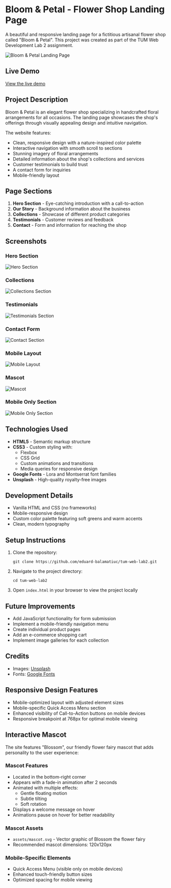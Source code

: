# Bloom & Petal - Flower Shop Landing Page

A beautiful and responsive landing page for a fictitious artisanal flower shop called "Bloom & Petal". This project was created as part of the TUM Web Development Lab 2 assignment.

![Bloom & Petal Landing Page](screenshots/hero-section.png)

## Live Demo

[View the live demo](https://eduard-balamatiuc.github.io/tum-web-lab2/) 

## Project Description

Bloom & Petal is an elegant flower shop specializing in handcrafted floral arrangements for all occasions. The landing page showcases the shop's offerings through visually appealing design and intuitive navigation.

The website features:

- Clean, responsive design with a nature-inspired color palette
- Interactive navigation with smooth scroll to sections
- Stunning imagery of floral arrangements
- Detailed information about the shop's collections and services
- Customer testimonials to build trust
- A contact form for inquiries
- Mobile-friendly layout

## Page Sections

1. **Hero Section** - Eye-catching introduction with a call-to-action
2. **Our Story** - Background information about the business
3. **Collections** - Showcase of different product categories
4. **Testimonials** - Customer reviews and feedback
5. **Contact** - Form and information for reaching the shop

## Screenshots

### Hero Section
![Hero Section](screenshots/hero-section.png)

### Collections
![Collections Section](screenshots/collections-section.png)

### Testimonials
![Testimonials Section](screenshots/testimonials-section.png)

### Contact Form
![Contact Section](screenshots/contact-section.png)

### Mobile Layout
![Mobile Layout](screenshots/mobile-layout.png)

### Mascot
![Mascot](screenshots/mascot.png)

### Mobile Only Section
![Mobile Only Section](screenshots/mobile-only-section.png)

## Technologies Used

- **HTML5** - Semantic markup structure
- **CSS3** - Custom styling with:
  - Flexbox
  - CSS Grid
  - Custom animations and transitions
  - Media queries for responsive design
- **Google Fonts** - Lora and Montserrat font families
- **Unsplash** - High-quality royalty-free images

## Development Details

- Vanilla HTML and CSS (no frameworks)
- Mobile-responsive design
- Custom color palette featuring soft greens and warm accents
- Clean, modern typography

## Setup Instructions

1. Clone the repository:
   ```
   git clone https://github.com/eduard-balamatiuc/tum-web-lab2.git
   ```
2. Navigate to the project directory:
   ```
   cd tum-web-lab2
   ```
3. Open `index.html` in your browser to view the project locally

## Future Improvements

- Add JavaScript functionality for form submission
- Implement a mobile-friendly navigation menu
- Create individual product pages
- Add an e-commerce shopping cart
- Implement image galleries for each collection

## Credits

- Images: [Unsplash](https://unsplash.com)
- Fonts: [Google Fonts](https://fonts.google.com)

## Responsive Design Features
- Mobile-optimized layout with adjusted element sizes
- Mobile-specific Quick Access Menu section
- Enhanced visibility of Call-to-Action buttons on mobile devices
- Responsive breakpoint at 768px for optimal mobile viewing

## Interactive Mascot
The site features "Blossom", our friendly flower fairy mascot that adds personality to the user experience:

### Mascot Features
- Located in the bottom-right corner
- Appears with a fade-in animation after 2 seconds
- Animated with multiple effects:
  - Gentle floating motion
  - Subtle tilting
  - Soft rotation
- Displays a welcome message on hover
- Animations pause on hover for better readability

### Mascot Assets
- `assets/mascot.svg` - Vector graphic of Blossom the flower fairy
- Recommended mascot dimensions: 120x120px

### Mobile-Specific Elements
- Quick Access Menu (visible only on mobile devices)
- Enhanced touch-friendly button sizes
- Optimized spacing for mobile viewing
